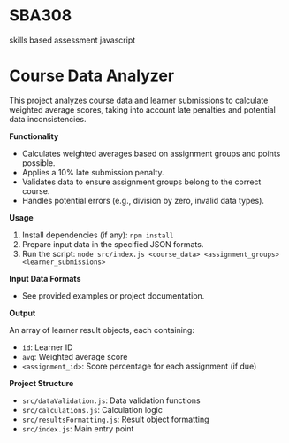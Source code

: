 # SBA308

skills based assessment javascript

# Course Data Analyzer

This project analyzes course data and learner submissions to calculate weighted average scores, taking into account late penalties and potential data inconsistencies.

**Functionality**

- Calculates weighted averages based on assignment groups and points possible.
- Applies a 10% late submission penalty.
- Validates data to ensure assignment groups belong to the correct course.
- Handles potential errors (e.g., division by zero, invalid data types).

**Usage**

1. Install dependencies (if any): `npm install`
2. Prepare input data in the specified JSON formats.
3. Run the script: `node src/index.js <course_data> <assignment_groups> <learner_submissions>`

**Input Data Formats**

- See provided examples or project documentation.

**Output**

An array of learner result objects, each containing:

- `id`: Learner ID
- `avg`: Weighted average score
- `<assignment_id>`: Score percentage for each assignment (if due)

**Project Structure**

- `src/dataValidation.js`: Data validation functions
- `src/calculations.js`: Calculation logic
- `src/resultsFormatting.js`: Result object formatting
- `src/index.js`: Main entry point
